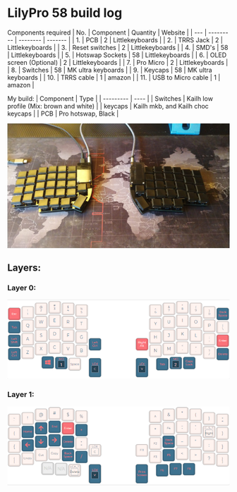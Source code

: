 # LilyPro 58 build log

Components required
| No. | Component | Quantity | Website |
| --- | --------- | -------- | ------- |
| 1. | PCB | 2 | Littlekeyboards |
| 2. | TRRS Jack | 2 | Littlekeyboards |
| 3. | Reset switches | 2 | Littlekeyboards |
| 4. | SMD's | 58 | Littlekeyboards |
| 5. | Hotswap Sockets | 58 | Littlekeyboards |
| 6. | OLED screen (Optional) | 2 | Littlekeyboards |
| 7. | Pro Micro | 2 | Littlekeyboards | 
| 8. | Switches | 58 | MK ultra keyboards |
| 9. | Keycaps | 58 | MK ultra keyboards |
| 10. | TRRS cable | 1 | amazon |
| 11. | USB to Micro cable | 1 | amazon |


My build:
| Component | Type |
| --------- | ---- |
| Switches | Kailh low profile (Mix: brown and white) |
| keycaps | Kailh mkb, and Kailh choc keycaps |
| PCB | Pro hotswap, Black |


![Layer 1](https://github.com/santoshmn26/Lilypro58-build-log/blob/master/Pictures/lily.jpg)

## Layers:

### Layer 0:

![Layer 0](https://github.com/santoshmn26/Lilypro58-build-log/blob/master/Pictures/layer_0.PNG)

### Layer 1:

![Layer 1](https://github.com/santoshmn26/Lilypro58-build-log/blob/master/Pictures/layer_1.PNG)


